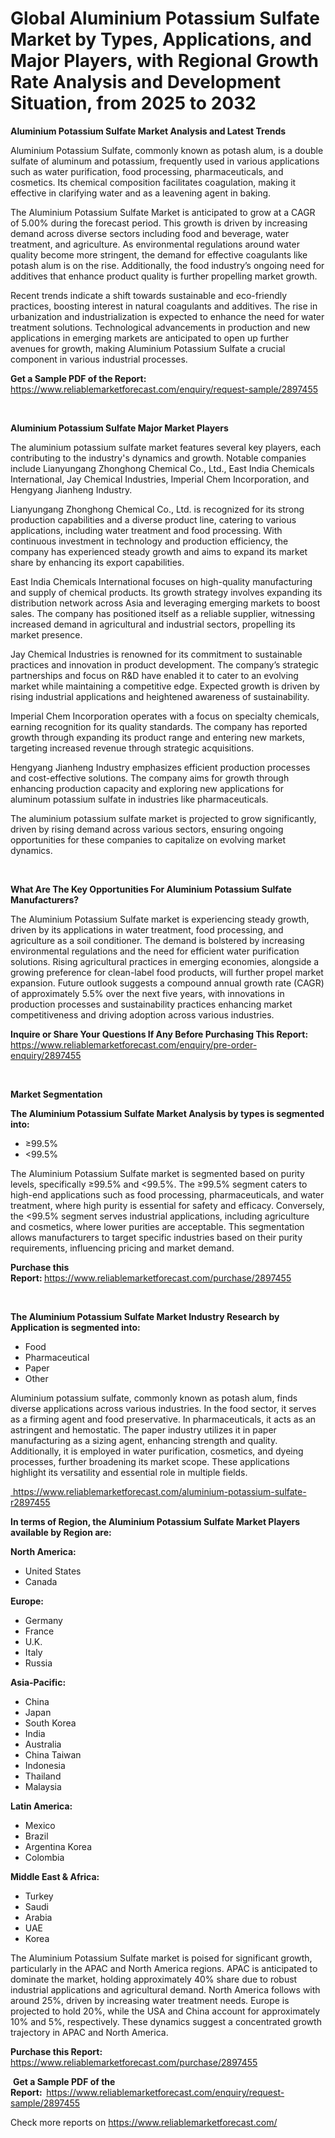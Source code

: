 <p><h1>Global Aluminium Potassium Sulfate Market by Types, Applications, and Major Players, with Regional Growth Rate Analysis and Development Situation, from 2025 to 2032</h1></p><p><strong>Aluminium Potassium Sulfate Market Analysis and Latest Trends</strong></p>
<p><p>Aluminium Potassium Sulfate, commonly known as potash alum, is a double sulfate of aluminum and potassium, frequently used in various applications such as water purification, food processing, pharmaceuticals, and cosmetics. Its chemical composition facilitates coagulation, making it effective in clarifying water and as a leavening agent in baking.</p><p>The Aluminium Potassium Sulfate Market is anticipated to grow at a CAGR of 5.00% during the forecast period. This growth is driven by increasing demand across diverse sectors including food and beverage, water treatment, and agriculture. As environmental regulations around water quality become more stringent, the demand for effective coagulants like potash alum is on the rise. Additionally, the food industry’s ongoing need for additives that enhance product quality is further propelling market growth.</p><p>Recent trends indicate a shift towards sustainable and eco-friendly practices, boosting interest in natural coagulants and additives. The rise in urbanization and industrialization is expected to enhance the need for water treatment solutions. Technological advancements in production and new applications in emerging markets are anticipated to open up further avenues for growth, making Aluminium Potassium Sulfate a crucial component in various industrial processes.</p></p>
<p><strong>Get a Sample PDF of the Report:&nbsp;</strong> <a href="https://www.reliablemarketforecast.com/enquiry/request-sample/2897455?utm_campaign=3123&utm_medium=2&utm_source=Github&utm_content=ia&utm_term=15032025&utm_id=aluminium-potassium-sulfate">https://www.reliablemarketforecast.com/enquiry/request-sample/2897455</a></p>
<p>&nbsp;</p>
<p><strong>Aluminium Potassium Sulfate Major Market Players</strong></p>
<p><p>The aluminium potassium sulfate market features several key players, each contributing to the industry's dynamics and growth. Notable companies include Lianyungang Zhonghong Chemical Co., Ltd., East India Chemicals International, Jay Chemical Industries, Imperial Chem Incorporation, and Hengyang Jianheng Industry.</p><p>Lianyungang Zhonghong Chemical Co., Ltd. is recognized for its strong production capabilities and a diverse product line, catering to various applications, including water treatment and food processing. With continuous investment in technology and production efficiency, the company has experienced steady growth and aims to expand its market share by enhancing its export capabilities.</p><p>East India Chemicals International focuses on high-quality manufacturing and supply of chemical products. Its growth strategy involves expanding its distribution network across Asia and leveraging emerging markets to boost sales. The company has positioned itself as a reliable supplier, witnessing increased demand in agricultural and industrial sectors, propelling its market presence.</p><p>Jay Chemical Industries is renowned for its commitment to sustainable practices and innovation in product development. The company’s strategic partnerships and focus on R&D have enabled it to cater to an evolving market while maintaining a competitive edge. Expected growth is driven by rising industrial applications and heightened awareness of sustainability.</p><p>Imperial Chem Incorporation operates with a focus on specialty chemicals, earning recognition for its quality standards. The company has reported growth through expanding its product range and entering new markets, targeting increased revenue through strategic acquisitions.</p><p>Hengyang Jianheng Industry emphasizes efficient production processes and cost-effective solutions. The company aims for growth through enhancing production capacity and exploring new applications for aluminum potassium sulfate in industries like pharmaceuticals.</p><p>The aluminium potassium sulfate market is projected to grow significantly, driven by rising demand across various sectors, ensuring ongoing opportunities for these companies to capitalize on evolving market dynamics.</p></p>
<p>&nbsp;</p>
<p><strong>What Are The Key Opportunities For Aluminium Potassium Sulfate Manufacturers?</strong></p>
<p><p>The Aluminium Potassium Sulfate market is experiencing steady growth, driven by its applications in water treatment, food processing, and agriculture as a soil conditioner. The demand is bolstered by increasing environmental regulations and the need for efficient water purification solutions. Rising agricultural practices in emerging economies, alongside a growing preference for clean-label food products, will further propel market expansion. Future outlook suggests a compound annual growth rate (CAGR) of approximately 5.5% over the next five years, with innovations in production processes and sustainability practices enhancing market competitiveness and driving adoption across various industries.</p></p>
<p><strong>Inquire or Share Your Questions If Any Before Purchasing This Report:</strong> <a href="https://www.reliablemarketforecast.com/enquiry/pre-order-enquiry/2897455?utm_campaign=3123&utm_medium=2&utm_source=Github&utm_content=ia&utm_term=15032025&utm_id=aluminium-potassium-sulfate">https://www.reliablemarketforecast.com/enquiry/pre-order-enquiry/2897455</a></p>
<p>&nbsp;</p>
<p><strong>Market Segmentation</strong></p>
<p><strong>The Aluminium Potassium Sulfate Market Analysis by types is segmented into:</strong></p>
<p><ul><li>≥99.5%</li><li><99.5%</li></ul></p>
<p><p>The Aluminium Potassium Sulfate market is segmented based on purity levels, specifically ≥99.5% and <99.5%. The ≥99.5% segment caters to high-end applications such as food processing, pharmaceuticals, and water treatment, where high purity is essential for safety and efficacy. Conversely, the <99.5% segment serves industrial applications, including agriculture and cosmetics, where lower purities are acceptable. This segmentation allows manufacturers to target specific industries based on their purity requirements, influencing pricing and market demand.</p></p>
<p><strong>Purchase this Report:&nbsp;</strong><a href="https://www.reliablemarketforecast.com/purchase/2897455?utm_campaign=3123&utm_medium=2&utm_source=Github&utm_content=ia&utm_term=15032025&utm_id=aluminium-potassium-sulfate">https://www.reliablemarketforecast.com/purchase/2897455</a></p>
<p>&nbsp;</p>
<p><strong>The Aluminium Potassium Sulfate Market Industry Research by Application is segmented into:</strong></p>
<p><ul><li>Food</li><li>Pharmaceutical</li><li>Paper</li><li>Other</li></ul></p>
<p><p>Aluminium potassium sulfate, commonly known as potash alum, finds diverse applications across various industries. In the food sector, it serves as a firming agent and food preservative. In pharmaceuticals, it acts as an astringent and hemostatic. The paper industry utilizes it in paper manufacturing as a sizing agent, enhancing strength and quality. Additionally, it is employed in water purification, cosmetics, and dyeing processes, further broadening its market scope. These applications highlight its versatility and essential role in multiple fields.</p></p>
<p><a href="https://www.reliablemarketforecast.com/aluminium-potassium-sulfate-r2897455?utm_campaign=3123&utm_medium=2&utm_source=Github&utm_content=ia&utm_term=15032025&utm_id=aluminium-potassium-sulfate">&nbsp;https://www.reliablemarketforecast.com/aluminium-potassium-sulfate-r2897455</a></p>
<p><strong>In terms of Region, the Aluminium Potassium Sulfate Market Players available by Region are:</strong></p>
<p>
    <p> <strong> North America: </strong>
        <ul>
            <li>United States</li>
            <li>Canada</li>
        </ul>
        </p> 
    <p> <strong> Europe: </strong>
        <ul>
            <li>Germany</li>
            <li>France</li>
            <li>U.K.</li>
            <li>Italy</li>
            <li>Russia</li>
        </ul>
        </p> 
    <p> <strong> Asia-Pacific: </strong>
        <ul>
            <li>China</li>
            <li>Japan</li>
            <li>South Korea</li>
            <li>India</li>
            <li>Australia</li>
            <li>China Taiwan</li>
            <li>Indonesia</li>
            <li>Thailand</li>
            <li>Malaysia</li>
        </ul>
        </p> 
    <p> <strong> Latin America: </strong>
        <ul>
            <li>Mexico</li>
            <li>Brazil</li>
            <li>Argentina Korea</li>
            <li>Colombia</li>
        </ul>
        </p> 
    <p> <strong> Middle East & Africa: </strong>
        <ul>
            <li>Turkey</li>
            <li>Saudi</li>
            <li>Arabia</li>
            <li>UAE</li>
            <li>Korea</li>
        </ul>
    </p>
    </p>
<p><p>The Aluminium Potassium Sulfate market is poised for significant growth, particularly in the APAC and North America regions. APAC is anticipated to dominate the market, holding approximately 40% share due to robust industrial applications and agricultural demand. North America follows with around 25%, driven by increasing water treatment needs. Europe is projected to hold 20%, while the USA and China account for approximately 10% and 5%, respectively. These dynamics suggest a concentrated growth trajectory in APAC and North America.</p></p>
<p><strong>Purchase this Report: </strong><a href="https://www.reliablemarketforecast.com/purchase/2897455?utm_campaign=3123&utm_medium=2&utm_source=Github&utm_content=ia&utm_term=15032025&utm_id=aluminium-potassium-sulfate">https://www.reliablemarketforecast.com/purchase/2897455</a></p>
<p>&nbsp;<strong>Get a Sample PDF of the Report:&nbsp;&nbsp;</strong><a href="https://www.reliablemarketforecast.com/enquiry/request-sample/2897455?utm_campaign=3123&utm_medium=2&utm_source=Github&utm_content=ia&utm_term=15032025&utm_id=aluminium-potassium-sulfate">https://www.reliablemarketforecast.com/enquiry/request-sample/2897455</a></p>
<p><strong></strong></p>
<p>Check more reports on <a href="https://www.reliablemarketforecast.com/?utm_campaign=3123&utm_medium=2&utm_source=Github&utm_content=ia&utm_term=15032025&utm_id=aluminium-potassium-sulfate">https://www.reliablemarketforecast.com/</a></p>